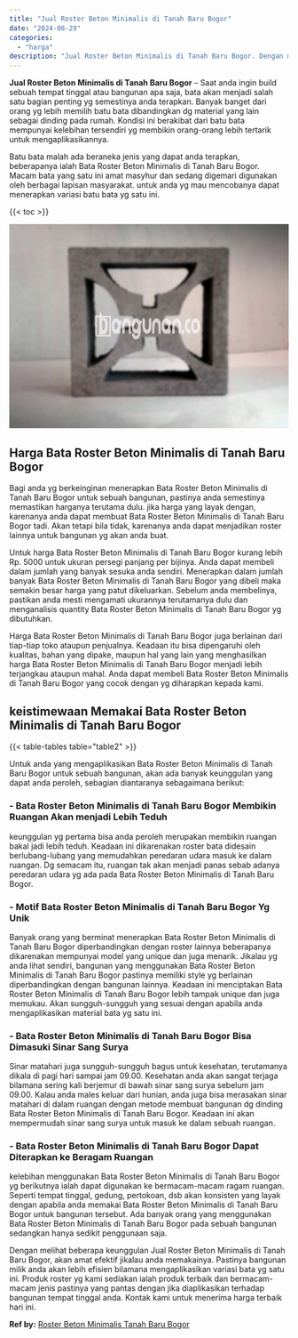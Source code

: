 ```yaml
---
title: "Jual Roster Beton Minimalis di Tanah Baru Bogor"
date: "2024-08-29"
categories: 
  - "harga"
description: "Jual Roster Beton Minimalis di Tanah Baru Bogor. Dengan melihat beberapa keunggulan Jual Roster Beton Minimalis di Tanah Baru Bogor, akan amat efektif jikala..."
---
```


**Jual Roster Beton Minimalis di Tanah Baru Bogor** – Saat anda ingin build sebuah tempat tinggal atau bangunan apa saja, bata akan menjadi salah satu bagian penting yg semestinya anda terapkan. Banyak banget dari orang yg lebih memilih batu bata dibandingkan dg material yang lain sebagai dinding pada rumah. Kondisi ini berakibat dari batu bata mempunyai kelebihan tersendiri yg membikin orang-orang lebih tertarik untuk mengaplikasikannya.

Batu bata malah ada beraneka jenis yang dapat anda terapkan, beberapanya ialah Bata Roster Beton Minimalis di Tanah Baru Bogor. Macam bata yang satu ini amat masyhur dan sedang digemari digunakan oleh berbagai lapisan masyarakat. untuk anda yg mau mencobanya dapat menerapkan variasi batu bata yg satu ini.

{{< toc >}}

![Jual Roster Beton Minimalis di Tanah Baru Bogor](/images/bata-roster-minimalis-26.png)

## Harga Bata Roster Beton Minimalis di Tanah Baru Bogor

Bagi anda yg berkeinginan menerapkan Bata Roster Beton Minimalis di Tanah Baru Bogor untuk sebuah bangunan, pastinya anda semestinya memastikan harganya terutama dulu. jika harga yang layak dengan, karenanya anda dapat membuat Bata Roster Beton Minimalis di Tanah Baru Bogor tadi. Akan tetapi bila tidak, karenanya anda dapat menjadikan roster lainnya untuk bangunan yg akan anda buat.

Untuk harga Bata Roster Beton Minimalis di Tanah Baru Bogor kurang lebih Rp. 5000 untuk ukuran persegi panjang per bijinya. Anda dapat membeli dalam jumlah yang banyak sesuka anda sendiri. Menerapkan dalam jumlah banyak Bata Roster Beton Minimalis di Tanah Baru Bogor yang dibeli maka semakin besar harga yang patut dikeluarkan. Sebelum anda membelinya, pastikan anda mesti mengamati ukurannya terutamanya dulu dan menganalisis quantity Bata Roster Beton Minimalis di Tanah Baru Bogor yg dibutuhkan.

Harga Bata Roster Beton Minimalis di Tanah Baru Bogor juga berlainan dari tiap-tiap toko ataupun penjualnya. Keadaan itu bisa dipengaruhi oleh kualitas, bahan yang dipake, maupun hal yang lain yang menghasilkan harga Bata Roster Beton Minimalis di Tanah Baru Bogor menjadi lebih terjangkau ataupun mahal. Anda dapat membeli Bata Roster Beton Minimalis di Tanah Baru Bogor yang cocok dengan yg diharapkan kepada kami.

## keistimewaan Memakai Bata Roster Beton Minimalis di Tanah Baru Bogor

{{< table-tables table="table2" >}}

Untuk anda yang mengaplikasikan Bata Roster Beton Minimalis di Tanah Baru Bogor untuk sebuah bangunan, akan ada banyak keunggulan yang dapat anda peroleh, sebagian diantaranya sebagaimana berikut:

### \- Bata Roster Beton Minimalis di Tanah Baru Bogor Membikin Ruangan Akan menjadi Lebih Teduh

keunggulan yg pertama bisa anda peroleh merupakan membikin ruangan bakal jadi lebih teduh. Keadaan ini dikarenakan roster bata didesain berlubang-lubang yang memudahkan peredaran udara masuk ke dalam ruangan. Dg semacam itu, ruangan tak akan menjadi panas sebab adanya peredaran udara yg ada pada Bata Roster Beton Minimalis di Tanah Baru Bogor.

### \- Motif Bata Roster Beton Minimalis di Tanah Baru Bogor Yg Unik

Banyak orang yang berminat menerapkan Bata Roster Beton Minimalis di Tanah Baru Bogor diperbandingkan dengan roster lainnya beberapanya dikarenakan mempunyai model yang unique dan juga menarik. Jikalau yg anda lihat sendiri, bangunan yang menggunakan Bata Roster Beton Minimalis di Tanah Baru Bogor pastinya memiliki style yg berlainan diperbandingkan dengan bangunan lainnya. Keadaan ini menciptakan Bata Roster Beton Minimalis di Tanah Baru Bogor lebih tampak unique dan juga memukau. Akan sungguh-sungguh yang sesuai dengan apabila anda mengaplikasikan material bata yg satu ini.

### \- Bata Roster Beton Minimalis di Tanah Baru Bogor Bisa Dimasuki Sinar Sang Surya

Sinar matahari juga sungguh-sungguh bagus untuk kesehatan, terutamanya dikala di pagi hari sampai jam 09.00. Kesehatan anda akan sangat terjaga bilamana sering kali berjemur di bawah sinar sang surya sebelum jam 09.00. Kalau anda males keluar dari hunian, anda juga bisa merasakan sinar matahari di dalam ruangan dengan metode membuat bangunan dg dinding Bata Roster Beton Minimalis di Tanah Baru Bogor. Keadaan ini akan mempermudah sinar sang surya untuk masuk ke dalam sebuah ruangan.

### \- Bata Roster Beton Minimalis di Tanah Baru Bogor Dapat Diterapkan ke Beragam Ruangan

kelebihan menggunakan Bata Roster Beton Minimalis di Tanah Baru Bogor yg berikutnya ialah dapat digunakan ke bermacam-macam ragam ruangan. Seperti tempat tinggal, gedung, pertokoan, dsb akan konsisten yang layak dengan apabila anda memakai Bata Roster Beton Minimalis di Tanah Baru Bogor untuk bangunan tersebut. Ada banyak orang yang menggunakan Bata Roster Beton Minimalis di Tanah Baru Bogor pada sebuah bangunan sedangkan hanya sedikit penggunaan saja.

Dengan melihat beberapa keunggulan Jual Roster Beton Minimalis di Tanah Baru Bogor, akan amat efektif jikalau anda memakainya. Pastinya bangunan milik anda akan lebih efisien bilamana mengaplikasikan variasi bata yg satu ini. Produk roster yg kami sediakan ialah produk terbaik dan bermacam-macam jenis pastinya yang pantas dengan jika diaplikasikan terhadap bangunan tempat tinggal anda. Kontak kami untuk menerima harga terbaik hari ini.

**Ref by:** [Roster Beton Minimalis Tanah Baru Bogor](https://id.wikipedia.org/wiki/Roster)
